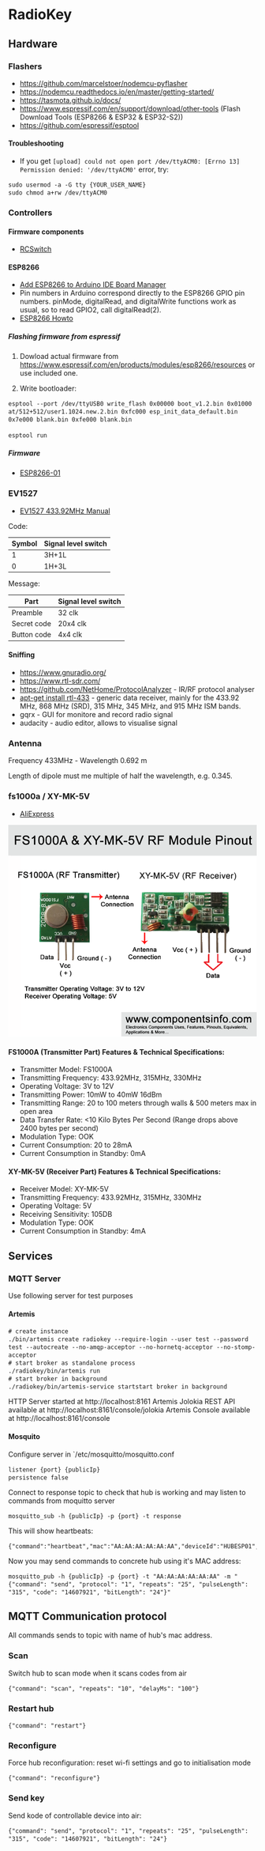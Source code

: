 # RadioKey

## Hardware

### Flashers

 * https://github.com/marcelstoer/nodemcu-pyflasher
 * https://nodemcu.readthedocs.io/en/master/getting-started/
 * https://tasmota.github.io/docs/
 * https://www.espressif.com/en/support/download/other-tools (Flash Download Tools (ESP8266 & ESP32 & ESP32-S2))
 * https://github.com/espressif/esptool
 
#### Troubleshooting

* If you get `[upload] could not open port /dev/ttyACM0: [Errno 13] Permission denied: '/dev/ttyACM0'` error, try:
```
sudo usermod -a -G tty {YOUR_USER_NAME}
sudo chmod a+rw /dev/ttyACM0
```

### Controllers

#### Firmware components

* [RCSwitch](https://github.com/sui77/rc-switch)

#### ESP8266

* [Add ESP8266 to Arduino IDE Board Manager](https://github.com/esp8266/Arduino/#installing-with-boards-manager)
* Pin numbers in Arduino correspond directly to the ESP8266 GPIO pin numbers. pinMode, digitalRead, and digitalWrite functions work as usual, so to read GPIO2, call digitalRead(2).
* [ESP8266 Howto](https://tttapa.github.io/ESP8266/Chap07%20-%20Wi-Fi%20Connections.html)

##### Flashing firmware from espressif

1) Dowload actual firmware from https://www.espressif.com/en/products/modules/esp8266/resources or use included one.

2) Write bootloader:

```
esptool --port /dev/ttyUSB0 write_flash 0x00000 boot_v1.2.bin 0x01000 at/512+512/user1.1024.new.2.bin 0xfc000 esp_init_data_default.bin 0x7e000 blank.bin 0xfe000 blank.bin

esptool run
```

##### Firmware

* [ESP8266-01](https://github.com/RadioKey/Firmware_ESP8266-01)

### EV1527

* [EV1527 433.92MHz Manual](/datasheets/EV1527.pdf)

Code:

| Symbol | Signal level switch | 
|---|-------|
| 1 | 3H+1L |
| 0 | 1H+3L |


Message:

| Part | Signal level switch |
|---|-------|
| Preamble | 32 clk | 1H+31L |
| Secret code | 20x4 clk | e.g. 11011110111001100011 |
| Button code | 4x4 clk | e.g. 0001 | 

#### Sniffing

* https://www.gnuradio.org/
* https://www.rtl-sdr.com/
* https://github.com/NetHome/ProtocolAnalyzer - IR/RF protocol analyser
* [apt-get install rtl-433](https://github.com/merbanan/rtl_433) - generic data receiver, mainly for the 433.92 MHz, 868 MHz (SRD), 315 MHz, 345 MHz, and 915 MHz ISM bands.
* gqrx - GUI for monitore and record radio signal
* audacity - audio editor, allows to visualise signal


### Antenna

Frequency 433MHz - Wavelength 0.692 m

Length of dipole must me multiple of half the wavelength, e.g. 0.345.

### fs1000a / XY-MK-5V 

* [AliExpress](https://aliexpress.ru/item/32318951712.html)

![](/datasheets/fs1000a-XY-MK-5V-433mhz-module-pinout.png)

#### FS1000A (Transmitter Part) Features & Technical Specifications:

* Transmitter Model: FS1000A
* Transmitting Frequency: 433.92MHz, 315MHz, 330MHz
* Operating Voltage: 3V to 12V
* Transmitting Power: 10mW to 40mW 16dBm
* Transmitting Range: 20 to 100 meters through walls & 500 meters max in open area
* Data Transfer Rate: <10 Kilo Bytes Per Second (Range drops above 2400 bytes per second)
* Modulation Type: OOK
* Current Consumption: 20 to 28mA
* Current Consumption in Standby: 0mA
 

#### XY-MK-5V (Receiver Part) Features & Technical Specifications:

* Receiver Model: XY-MK-5V
* Transmitting Frequency: 433.92MHz, 315MHz, 330MHz
* Operating Voltage: 5V
* Receiving Sensitivity: 105DB
* Modulation Type: OOK
* Current Consumption in Standby: 4mA

## Services

### MQTT Server

Use following server for test purposes

#### Artemis 

```
# create instance
./bin/artemis create radiokey --require-login --user test --password test --autocreate --no-amqp-acceptor --no-hornetq-acceptor --no-stomp-acceptor
# start broker as standalone process
./radiokey/bin/artemis run
# start broker in background
./radiokey/bin/artemis-service startstart broker in background
```

HTTP Server started at http://localhost:8161
Artemis Jolokia REST API available at http://localhost:8161/console/jolokia
Artemis Console available at http://localhost:8161/console

#### Mosquito

Configure server in `/etc/mosquitto/mosquitto.conf

```
listener {port} {publicIp}
persistence false
```

Connect to response topic to check that hub is working and may listen to commands from moquitto server

```
mosquitto_sub -h {publicIp} -p {port} -t response
```

This will show heartbeats:

```
{"command":"heartbeat","mac":"AA:AA:AA:AA:AA:AA","deviceId":"HUBESP01","protocolVersion":"0.0.1"}
```

Now you may send commands to concrete hub using it's MAC address:

```
mosquitto_pub -h {publicIp} -p {port} -t "AA:AA:AA:AA:AA:AA" -m "{"command": "send", "protocol": "1", "repeats": "25", "pulseLength": "315", "code": "14607921", "bitLength": "24"}"
```

## MQTT Communication protocol

All commands sends to topic with name of hub's mac address.

### Scan

Switch hub to scan mode when it scans codes from air

```
{"command": "scan", "repeats": "10", "delayMs": "100"}
```

### Restart hub

```
{"command": "restart"}
```

### Reconfigure

Force hub reconfiguration: reset wi-fi settings and go to initialisation mode

```
{"command": "reconfigure"}
```

### Send key

Send kode of controllable device into air:

```
{"command": "send", "protocol": "1", "repeats": "25", "pulseLength": "315", "code": "14607921", "bitLength": "24"}
```

